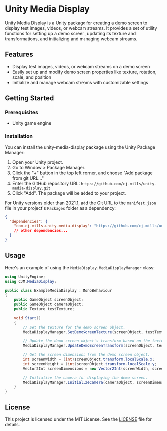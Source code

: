 # Unity Media Display

Unity Media Display is a Unity package for creating a demo screen to display test images, videos, or webcam streams. It provides a set of utility functions for setting up a demo screen, updating its texture and transformations, and initializing and managing webcam streams.



## Features

- Display test images, videos, or webcam streams on a demo screen
- Easily set up and modify demo screen properties like texture, rotation, scale, and position
- Initialize and manage webcam streams with customizable settings



## Getting Started

### Prerequisites

- Unity game engine

### Installation

You can install the unity-media-display package using the Unity Package Manager:

1. Open your Unity project.
2. Go to Window > Package Manager.
3. Click the "+" button in the top left corner, and choose "Add package from git URL..."
4. Enter the GitHub repository URL: `https://github.com/cj-mills/unity-media-display.git`
5. Click "Add". The package will be added to your project.

For Unity versions older than 2021.1, add the Git URL to the `manifest.json` file in your project's `Packages` folder as a dependency:

```json
{
  "dependencies": {
    "com.cj-mills.unity-media-display": "https://github.com/cj-mills/unity-media-display.git",
    // other dependencies...
  }
}
```



## Usage

Here's an example of using the `MediaDisplay.MediaDisplayManager` class:

```c#
using UnityEngine;
using CJM.MediaDisplay;

public class ExampleMediaDisplay : MonoBehaviour
{
    public GameObject screenObject;
    public GameObject cameraObject;
    public Texture testTexture;

    void Start()
    {
        // Set the texture for the demo screen object.
        MediaDisplayManager.SetDemoScreenTexture(screenObject, testTexture);

        // Update the demo screen object's transform based on the texture dimensions.
        MediaDisplayManager.UpdateDemoScreenTransform(screenObject, testTexture);

        // Get the screen dimensions from the demo screen object.
        int screenWidth = (int)screenObject.transform.localScale.x;
        int screenHeight = (int)screenObject.transform.localScale.y;
        Vector2Int screenDimensions = new Vector2Int(screenWidth, screenHeight);

        // Initialize the camera for displaying the demo screen.
        MediaDisplayManager.InitializeCamera(cameraObject, screenDimensions);
    }
}
```



## License

This project is licensed under the MIT License. See the [LICENSE](Documentation~/LICENSE) file for details.